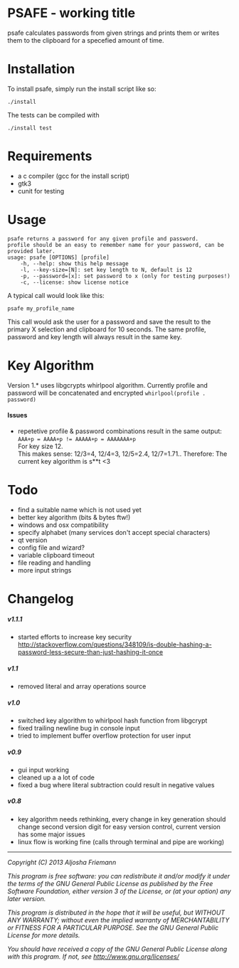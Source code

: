 PSAFE - working title
=====================

psafe calculates passwords from given strings and prints them or writes them to
the clipboard for a specefied amount of time.   

Installation
============

To install psafe, simply run the install script like so:   

```
./install   
```

The tests can be compiled with

```
./install test
```

Requirements
============

- a c compiler (gcc for the install script)
- gtk3
- cunit for testing

Usage
=====

```
psafe returns a password for any given profile and password.
profile should be an easy to remember name for your password, can be provided later.
usage: psafe [OPTIONS] [profile]
	-h, --help: show this help message
	-l, --key-size=[N]: set key length to N, default is 12
	-p, --password=[x]: set password to x (only for testing purposes!)
	-c, --license: show license notice
```

A typical call would look like this:   

```psafe my_profile_name```   

This call would ask the user for a password and save the result to the primary X
selection and clipboard for 10 seconds. The same profile, password and key length will always result in the same key.

Key Algorithm
=============

Version 1.* uses libgcrypts whirlpool algorithm. Currently profile and password
will be concatenated and encrypted 
```whirlpool(profile . password)```

#### Issues

* repetetive profile & password combinations result in the same output: 
  ```AAA+p = AAAA+p != AAAAA+p = AAAAAAA+p```   
  For key size 12.   
  This makes sense: 12/3=4, 12/4=3, 12/5=2.4, 12/7=1.71..
  Therefore: The current key algorithm is s**t <3


Todo
====

- find a suitable name which is not used yet   
- better key algorithm (bits & bytes ftw!)    
- windows and osx compatibility
- specify alphabet (many services don't accept special characters)   
- qt version
- config file and wizard?
- variable clipboard timeout
- file reading and handling
- more input strings

Changelog
=========

##### v1.1.1
- started efforts to increase key security    
  http://stackoverflow.com/questions/348109/is-double-hashing-a-password-less-secure-than-just-hashing-it-once

##### v1.1
- removed literal and array operations source

##### v1.0   
- switched key algorithm to whirlpool hash function from libgcrypt
- fixed trailing newline bug in console input
- tried to implement buffer overflow protection for user input

##### v0.9   
- gui input working
- cleaned up a a lot of code
- fixed a bug where literal subtraction could result in negative values

##### v0.8   
- key algorithm needs rethinking, every change in key generation should change
  second version digit for easy version control, current version has some major
  issues
- linux flow is working fine (calls through terminal and pipe are working)   

----

*Copyright (C) 2013 Aljosha Friemann*

*This program is free software: you can redistribute it and/or modify*
*it under the terms of the GNU General Public License as published by*
*the Free Software Foundation, either version 3 of the License, or*
*(at your option) any later version.*

*This program is distributed in the hope that it will be useful,*
*but WITHOUT ANY WARRANTY; without even the implied warranty of*
*MERCHANTABILITY or FITNESS FOR A PARTICULAR PURPOSE.  See the*
*GNU General Public License for more details.*

*You should have received a copy of the GNU General Public License*
*along with this program.  If not, see http://www.gnu.org/licenses/*
